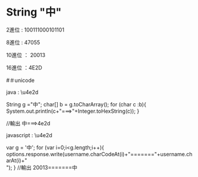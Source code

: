 # String "中"

2進位   : 100111000101101

8進位   : 47055

10進位 ： 20013

16進位  ：4E2D

#＃unicode

java  : \u4e2d

String g ="中";
char[] b = g.toCharArray();
for (char c :b){
    System.out.println(c+"===>"+Integer.toHexString(c));
}

//輸出    中===>4e2d



javascript  : \u4e2d

var g = '中';
for (var i=0;i<g.length;i++){
	options.response.write(username.charCodeAt(i)+"======="+username.charAt(i)+"<br>");
}
//輸出    20013=======中

